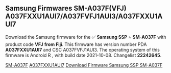 <h2>Samsung Firmwares SM-A037F(VFJ) A037FXXU1AUI7/A037FVFJ1AUI3/A037FXXU1AUI7</h2>
Download the Samsung firmware for the ✅ <strong>Samsung SSP </strong> ⭐ <strong>SM-A037F</strong> with product code <strong>VFJ</strong> <strong> from Fiji</strong>. This firmware has version number PDA <strong>A037FXXU1AUI7</strong> and CSC A037FVFJ1AUI3. The operating system of this firmware is Android R , with build date 2021-10-08. Changelist <strong>22242645</strong>.


[SM-A037F](https://samfirm.shop/samsung/model/SM-A037F)
[A037FXXU1AUI7](https://samfirm.shop/samsung/pda/A037FXXU1AUI7)
[Download Firmware Samsung SSP SM-A037F](https://samfirm.shop/samsung/firmware/463979)
